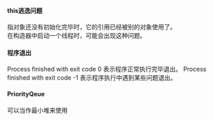 #### this逃逸问题 ####
指对象还没有初始化完毕时，它的引用已经被别的对象使用了。  
在构造器中启动一个线程时，可能会出现这种问题。
#### 程序退出 ####
Process finished with exit code 0	表示程序正常执行完毕退出。
Process finished with exit code -1	表示程序执行中遇到某些问题退出。
#### PriorityQeue ####
可以当作最小堆来使用